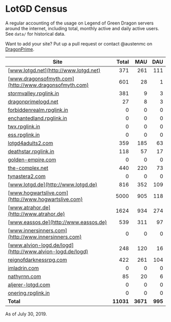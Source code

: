 # LotGD Census
A regular accounting of the usage on Legend of Green Dragon servers around the internet, including total, monthly active and daily active users. See `data/` for historical data.

Want to add your site? Put up a pull request or contact @austenmc on [DragonPrime](http://dragonprime.net).


Site | Total | MAU | DAU
--- | ---:| ---:| ---:
[www.lotgd.net](http://www.lotgd.net)|371|261|111
[www.dragonsofmyth.com](http://www.dragonsofmyth.com)|601|28|1
[stormvalley.rpglink.in](http://stormvalley.rpglink.in)|381|9|3
[dragonprimelogd.net](http://dragonprimelogd.net)|27|8|3
[forbiddenrealm.rpglink.in](http://forbiddenrealm.rpglink.in)|0|0|0
[enchantedland.rpglink.in](http://enchantedland.rpglink.in)|0|0|0
[twx.rpglink.in](http://twx.rpglink.in)|0|0|0
[ess.rpglink.in](http://ess.rpglink.in)|0|0|0
[lotgd4adults2.com](http://lotgd4adults2.com)|359|185|63
[deathstar.rpglink.in](http://deathstar.rpglink.in)|118|57|17
[golden-empire.com](http://golden-empire.com)|0|0|0
[the-complex.net](http://the-complex.net)|440|220|73
[tynastera2.com](http://tynastera2.com)|0|0|0
[www.lotgd.de](http://www.lotgd.de)|816|352|109
[www.hogwartslive.com](http://www.hogwartslive.com)|5000|905|118
[www.atrahor.de](http://www.atrahor.de)|1624|934|274
[www.eassos.de](http://www.eassos.de)|539|311|97
[www.innersinners.com](http://www.innersinners.com)|0|0|0
[www.alvion-logd.de/logd](http://www.alvion-logd.de/logd)|248|120|16
[reignofdarknessrpg.com](http://reignofdarknessrpg.com)|422|261|104
[imladrin.com](http://imladrin.com)|0|0|0
[nathyrnn.com](http://nathyrnn.com)|85|20|6
[aljerer-lotgd.com](http://aljerer-lotgd.com)|0|0|0
[onering.rpglink.in](http://onering.rpglink.in)|0|0|0
**Total**|**11031**|**3671**|**995**

As of July 30, 2019.
